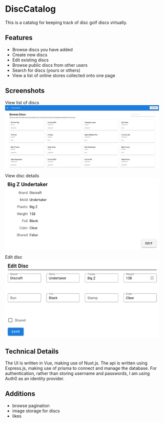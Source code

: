 # DiscCatalog

This is a catalog for keeping track of disc golf discs virtually. 

## Features
* Browse discs you have added
* Create new discs
* Edit existing discs
* Browse public discs from other users
* Search for discs (yours or others)
* View a list of online stores collected onto one page

## Screenshots
View list of discs  
![browse](./readme/browse.png)  

View disc details  
![details](./readme/view.png)  

Edit disc  
![edit](./readme/edit.png)

## Technical Details
The UI is written in Vue, making use of Nuxt.js. The api is written using Express.js, making use of prisma to connect and manage the database. For authentication, rather than storing username and passwords, I am using Auth0 as an identity provider. 

## Additions
* browse pagination
* image storage for discs
* likes